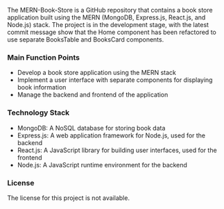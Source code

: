  
The MERN-Book-Store is a GitHub repository that contains a book store application built using the MERN (MongoDB, Express.js, React.js, and Node.js) stack. The project is in the development stage, with the latest commit message show that the Home component has been refactored to use separate BooksTable and BooksCard components.

### Main Function Points
- Develop a book store application using the MERN stack
- Implement a user interface with separate components for displaying book information
- Manage the backend and frontend of the application

### Technology Stack
- MongoDB: A NoSQL database for storing book data
- Express.js: A web application framework for Node.js, used for the backend
- React.js: A JavaScript library for building user interfaces, used for the frontend
- Node.js: A JavaScript runtime environment for the backend

### License
The license for this project is not available.


